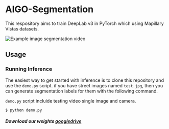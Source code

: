 # AIGO-Segmentation

This respository aims to train DeepLab v3 in PyTorch which using Mapillary Vistas datasets.


![Example image segmentation video](https://github.com/kuobrian/AIGO-Segmentation/blob/master/images/example.gif)

## Usage
### Running Inference

The easiest way to get started with inference is to clone this repository and use the `demo.py` script. if you have street images named `test.jpg`, then you can generate segmentation labels for them with the following command.

`demo.py` script incluide testing video single image and camera.

```shell
$ python demo.py
```

##### Download our weights [googledrive](https://drive.google.com/file/d/1ds_eM0XXK-unyRj7uNhzMZj88_jDmi62/view?usp=sharing)

